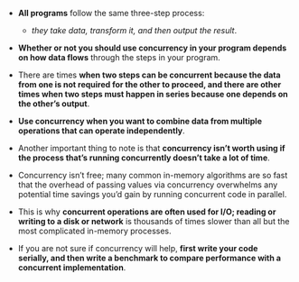- **All programs** follow the same three-step process: 
    - *they take data, transform it, and then output the result*. 

- **Whether or not you should use concurrency in your program depends on how data flows** through the steps in your program.

- There are times **when two steps can be concurrent because the data from one is not required for the other to proceed, and there are other times when two steps must happen in series because one depends on the other’s output**. 

- **Use concurrency when you want to combine data from multiple operations that can operate independently**.

- Another important thing to note is that **concurrency isn’t worth using if the process that’s running concurrently doesn’t take a lot of time**. 

- Concurrency isn’t free; many common in-memory algorithms are so fast that the overhead of passing values via concurrency overwhelms any potential time savings you’d gain by running concurrent code in parallel. 

- This is why **concurrent operations are often used for I/O; reading or writing to a disk or network** is thousands of times slower than all but the most complicated in-memory processes. 

- If you are not sure if concurrency will help, **first write your code serially, and then write a benchmark to compare performance with a concurrent implementation**.